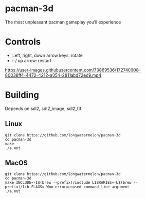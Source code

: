 # pacman-3d
The most unpleasant pacman gameplay you'll experience

# Controls
* Left, right, down arrow keys: rotate
* r / up arrow: restart

https://user-images.githubusercontent.com/73869536/172740008-80038ff4-4472-4212-a054-2811abd72ed9.mp4

# Building
Depends on sdl2, sdl2_image, sdl2_ttf

## Linux
```
git clone https://github.com/longwatermelon/pacman-3d
cd pacman-3d
make
./a.out
```

## MacOS
```
git clone https://github.com/longwatermelon/pacman-3d
cd pacman-3d
make INCLUDE=-I$(brew --prefix)/include LIBRARIES=-L$(brew --prefix)/lib FLAGS=-Wno-error=unused-command-line-argument
./a.out
```
